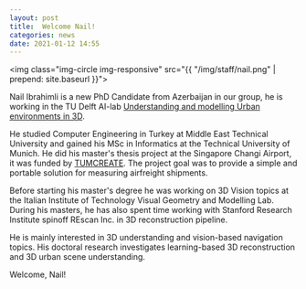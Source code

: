 ```yaml
---
layout: post
title:  Welcome Nail!
categories: news
date: 2021-01-12 14:55
---
```


<img class="img-circle img-responsive" src="{{ "/img/staff/nail.png" | prepend: site.baseurl }}">


Nail Ibrahimli is a new PhD Candidate from Azerbaijan in our group, he is working in the TU Delft AI-lab [Understanding and modelling Urban environments in 3D](https://www.tudelft.nl/ai/3duu/).

He studied Computer Engineering in Turkey at Middle East Technical University and gained his MSc in Informatics at the Technical University of Munich. 
He did his master's thesis project at the Singapore Changi Airport, it was funded by [TUMCREATE](https://www.tum-create.edu.sg/). 
The project goal was to provide a simple and portable solution for measuring airfreight shipments. 

Before starting his master's degree he was working on 3D Vision topics at the Italian Institute of Technology Visual Geometry and Modelling Lab. 
During his masters, he has also spent time working with Stanford Research Institute spinoff REscan Inc. in 3D reconstruction pipeline.

He is mainly interested in 3D understanding and vision-based navigation topics. His doctoral research investigates learning-based 3D reconstruction and 3D urban scene understanding.

Welcome, Nail!
